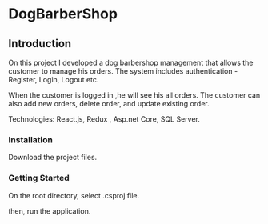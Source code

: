 # DogBarberShop

## Introduction

On this project I developed a dog barbershop management that allows the customer to manage his orders.
The system includes authentication - Register, Login, Logout etc.

When the customer is logged in ,he will see his all orders.
The customer can also add new orders, delete order, and update existing order.

Technologies: React.js, Redux , Asp.net Core, SQL Server.

### Installation

Download the project files.

### Getting Started

On the root directory, select .csproj file.

then, run the application.
